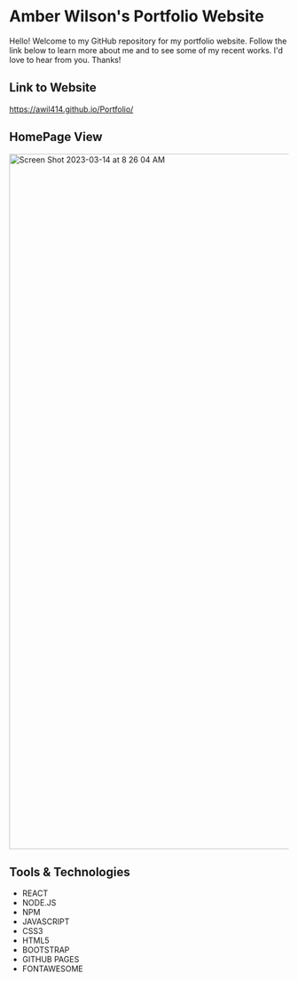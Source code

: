 # Amber Wilson's Portfolio Website
Hello! Welcome to my GitHub repository for my portfolio website. Follow the link below to learn more about me and to see some of my recent works. I'd love to hear from you. Thanks!
## Link to Website
https://awil414.github.io/Portfolio/

## HomePage View

<img width="1253" alt="Screen Shot 2023-03-14 at 8 26 04 AM" src="https://user-images.githubusercontent.com/109228469/225015685-d2456041-c9a9-47fd-82e7-7b2416827208.png">

## Tools & Technologies
- REACT
- NODE.JS
- NPM
- JAVASCRIPT
- CSS3
- HTML5
- BOOTSTRAP
- GITHUB PAGES
- FONTAWESOME



